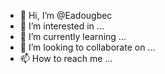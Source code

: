 - 👋 Hi, I’m @Eadougbec
- 👀 I’m interested in ...
- 🌱 I’m currently learning ...
- 💞️ I’m looking to collaborate on ...
- 📫 How to reach me ...

<!---
Eadougbec/Eadougbec is a ✨ special ✨ repository because its `README.md` (this file) appears on your GitHub profile.
You can click the Preview link to take a look at your changes.
--->
